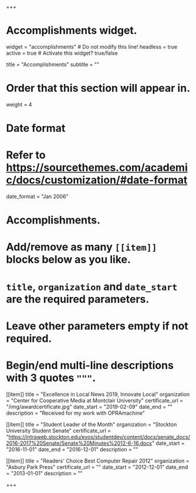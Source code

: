+++
# Accomplishments widget.
widget = "accomplishments"  # Do not modify this line!
headless = true 
active = true  # Activate this widget? true/false

title = "Accomplish&shy;ments"
subtitle = ""

# Order that this section will appear in.
weight = 4

# Date format
#   Refer to https://sourcethemes.com/academic/docs/customization/#date-format
date_format = "Jan 2006"

# Accomplishments.
#   Add/remove as many `[[item]]` blocks below as you like.
#   `title`, `organization` and `date_start` are the required parameters.
#   Leave other parameters empty if not required.
#   Begin/end multi-line descriptions with 3 quotes `"""`.

[[item]]
  title = "Excellence in Local News 2019, Innovate Local"
  organization = "Center for Cooperative Media at Montclair University"
  certificate_url = "/img/awardcertificate.jpg"
  date_start = "2019-02-09"
  date_end = ""
  description = "Received for my work with OPRAmachine"

[[item]]
  title = "Student Leader of the Month"
  organization = "Stockton University Student Senate"
  certificate_url = "https://intraweb.stockton.edu/eyos/studentdev/content/docs/senate_docs/2016-2017%20Senate/Senate%20Minutes%2012-6-16.docx"
  date_start = "2016-11-01"
  date_end = "2016-12-01"
  description = ""
  
[[item]]
  title = "Readers' Choice Best Computer Repair 2012"
  organization = "Asbury Park Press"
  certificate_url = ""
  date_start = "2012-12-01"
  date_end = "2013-01-01"
  description = ""

+++
